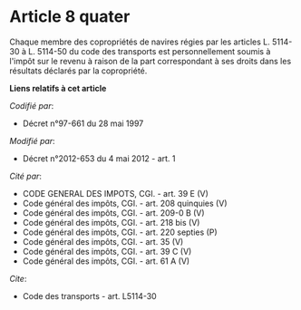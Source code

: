 # Article 8 quater

Chaque membre des copropriétés de navires régies par les articles L. 5114-30 à L. 5114-50 du code des transports est
personnellement soumis à l'impôt sur le revenu à raison de la part correspondant à ses droits dans les résultats déclarés par
la copropriété.

**Liens relatifs à cet article**

_Codifié par_:

  - Décret n°97-661 du 28 mai 1997

_Modifié par_:

  - Décret n°2012-653 du 4 mai 2012 - art. 1

_Cité par_:

  - CODE GENERAL DES IMPOTS, CGI. - art. 39 E (V)
  - Code général des impôts, CGI. - art. 208 quinquies (V)
  - Code général des impôts, CGI. - art. 209-0 B (V)
  - Code général des impôts, CGI. - art. 218 bis (V)
  - Code général des impôts, CGI. - art. 220 septies (P)
  - Code général des impôts, CGI. - art. 35 (V)
  - Code général des impôts, CGI. - art. 39 C (V)
  - Code général des impôts, CGI. - art. 61 A (V)

_Cite_:

  - Code des transports - art. L5114-30
